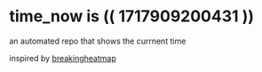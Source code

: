 # time_now is (( 1717909200431 ))

an automated repo that shows the currnent time

inspired by [breakingheatmap](https://github.com/breakingheatmap/breakingheatmap)